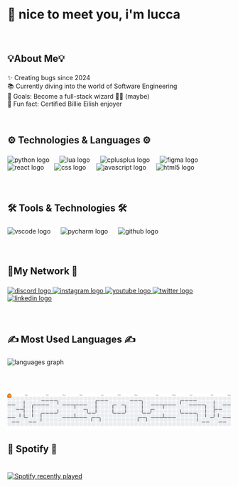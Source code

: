 <h1 align="left">👋 nice to meet you, i'm lucca</h1>

###

<br clear="both">

<h2 align="left">💡About Me💡</h2>

###

<p align="left">✨ Creating bugs since 2024  <br>📚 Currently diving into the world of Software Engineering<br>🎯 Goals: Become a full-stack wizard 🧙‍♂️ (maybe)  <br>🧊 Fun fact: Certified Billie Eilish enjoyer</p>

<br clear="both">

###

<h2 align="left">⚙️ Technologies & Languages ⚙️</h2>

###

<div align="left">
  <img src="https://cdn.jsdelivr.net/gh/devicons/devicon/icons/python/python-original.svg" height="50" alt="python logo"  />
  <img width="15" />
  <img src="https://cdn.jsdelivr.net/gh/devicons/devicon/icons/lua/lua-original.svg" height="50" alt="lua logo"  />
  <img width="15" />
  <img src="https://cdn.jsdelivr.net/gh/devicons/devicon/icons/cplusplus/cplusplus-original.svg" height="50" alt="cplusplus logo"  />
  <img width="15" />
  <img src="https://cdn.jsdelivr.net/gh/devicons/devicon/icons/figma/figma-original.svg" height="50" alt="figma logo"  />
  <img width="15" />
  <img src="https://cdn.jsdelivr.net/gh/devicons/devicon/icons/react/react-original.svg" height="50" alt="react logo"  />
  <img width="15" />
  <img src="https://cdn.jsdelivr.net/gh/devicons/devicon/icons/css3/css3-original.svg" height="50" alt="css logo"  />
  <img width="15" />
  <img src="https://cdn.jsdelivr.net/gh/devicons/devicon/icons/javascript/javascript-original.svg" height="50" alt="javascript logo"  />
  <img width="15" />
  <img src="https://cdn.jsdelivr.net/gh/devicons/devicon/icons/html5/html5-original.svg" height="50" alt="html5 logo"  />
</div>

###

<br clear="both">

<h2 align="left">🛠️ Tools & Technologies 🛠️</h2>

###

<div align="left">
  <img src="https://cdn.jsdelivr.net/gh/devicons/devicon/icons/vscode/vscode-original.svg" height="50" alt="vscode logo"  />
  <img width="15" />
  <img src="https://cdn.jsdelivr.net/gh/devicons/devicon/icons/pycharm/pycharm-original.svg" height="50" alt="pycharm logo"  />
  <img width="15" />
  <img src="https://cdn.jsdelivr.net/gh/devicons/devicon/icons/github/github-original.svg" height="50" alt="github logo"  />
</div>

###

<br clear="both">

<h2 align="left">💠My Network 💠</h2>

###

<div align="left">
  <a href="https://discord.gg/wwFv3gHAJN" target="_blank">
    <img src="https://raw.githubusercontent.com/maurodesouza/profile-readme-generator/master/src/assets/icons/social/discord/default.svg" width="65" height="50" alt="discord logo"  />
  </a>
  <a href="https://www.instagram.com/luk4.dev" target="_blank">
    <img src="https://raw.githubusercontent.com/maurodesouza/profile-readme-generator/master/src/assets/icons/social/instagram/default.svg" width="65" height="50" alt="instagram logo"  />
  </a>
  <a href="https://www.youtube.com/@LugaBeluga-i4u" target="_blank">
    <img src="https://raw.githubusercontent.com/maurodesouza/profile-readme-generator/master/src/assets/icons/social/youtube/default.svg" width="65" height="50" alt="youtube logo"  />
  </a>
  <a href="https://x.com/luk4_dev" target="_blank">
    <img src="https://raw.githubusercontent.com/maurodesouza/profile-readme-generator/master/src/assets/icons/social/twitter/default.svg" width="65" height="50" alt="twitter logo"  />
  </a>
  <a href="https://www.linkedin.com/in/lucca-locambo-003112378" target="_blank">
    <img src="https://raw.githubusercontent.com/maurodesouza/profile-readme-generator/master/src/assets/icons/social/linkedin/default.svg" width="65" height="50" alt="linkedin logo"  />
  </a>
</div>

###

<br clear="both">

<h2 align="left">✍️ Most Used Languages ✍️</h2>

###

<div align="left">
  <img src="https://github-readme-stats.vercel.app/api/top-langs?username=Lucca&locale=pt-br&hide_title=true&layout=compact&card_width=320&langs_count=6&theme=dracula&hide_border=true&order=2" height="150" alt="languages graph"  />
</div>

###

<br clear="both">

<h3 align="left"></h3>

###

<picture>
  <source media="(prefers-color-scheme: dark)" srcset="https://raw.githubusercontent.com/Luk4Dev/Luk4Dev/output/pacman-contribution-graph-dark.svg">
  <source media="(prefers-color-scheme: light)" srcset="https://raw.githubusercontent.com/Luk4Dev/Luk4Dev/output/pacman-contribution-graph.svg">
  <img alt="pacman contribution graph" src="https://raw.githubusercontent.com/Luk4Dev/Luk4Dev/output/pacman-contribution-graph.svg">
</picture>

<br clear="both">

###

<h2 align="left">🎵 Spotify 🎵</h2>

###

<br clear="both">

<div align="left">
  <a href="https://open.spotify.com/user/i1vhd7hmykxthbjxya2wwlmj9">
    <img src="https://spotify-recently-played-readme.vercel.app/api?user=i1vhd7hmykxthbjxya2wwlmj9&count=3&unique=true" alt="Spotify recently played"  />
  </a>
</div>

###
